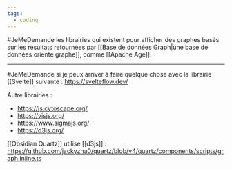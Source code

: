 ```yaml
---
tags:
  - coding
---
```

#JeMeDemande les librairies qui existent pour afficher des graphes basés sur les résultats retournées par [[Base de données Graph|une base de données orienté graphe]], comme [[Apache Age]].

---

#JeMeDemande si je peux arriver à faire quelque chose avec la librairie [[Svelte]] suivante : https://svelteflow.dev/

Autre librairies :

- https://js.cytoscape.org/
- https://visjs.org/
- https://www.sigmajs.org/
- https://d3js.org/

[[Obsidian Quartz]] utilise [[d3js]] : https://github.com/jackyzha0/quartz/blob/v4/quartz/components/scripts/graph.inline.ts